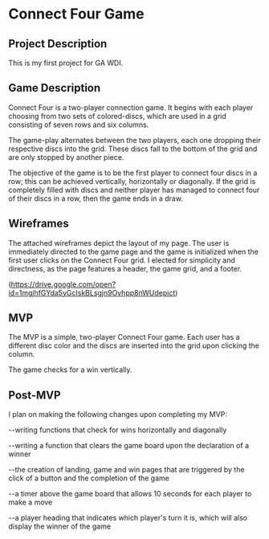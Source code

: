 Connect Four Game
=================

## Project Description

This is my first project for GA WDI.

## Game Description

Connect Four is a two-player connection game. It begins with each player
choosing from two sets of colored-discs, which are used in a grid consisting
of seven rows and six columns.

The game-play alternates between the two players, each one dropping their
respective discs into the grid. These discs fall to the bottom of the grid
and are only stopped by another piece.

The objective of the game is to be the first player to connect four discs in a
row; this can be achieved vertically, horizontally or diagonally. If the
grid is completely filled with discs and neither player has managed to connect
four of their discs in a row, then the game ends in a draw.

## Wireframes

The attached wireframes depict the layout of my page. The user is immediately
directed to the game page and the game is initialized when the first user
clicks on the Connect Four grid. I elected for simplicity and directness, as
the page features a header, the game grid, and a footer.

(https://drive.google.com/open?id=1mgjhfGYda5yGcIskBLsgjn9Ovhpp8nWUdepict)

## MVP

The MVP is a simple, two-player Connect Four game. Each user has a different
disc color and the discs are inserted into the grid upon clicking the column.

The game checks for a win vertically.

## Post-MVP

I plan on making the following changes upon completing my MVP:

--writing functions that check for wins horizontally and diagonally

--writing a function that clears the game board upon the declaration of a
winner

--the creation of landing, game and win pages that are triggered by the
click of a button and the completion of the game

--a timer above the game board that allows 10 seconds for each player to
make a move

--a player heading that indicates which player's turn it is, which will also
display the winner of the game
